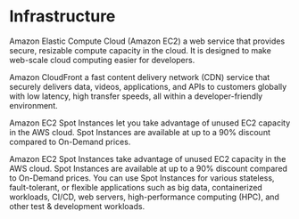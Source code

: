 # Infrastructure

Amazon Elastic Compute Cloud (Amazon EC2)
a web service that provides secure, resizable compute capacity in the cloud. It is designed to make web-scale cloud computing easier for developers.

Amazon CloudFront
a fast content delivery network (CDN) service that securely delivers data, videos, applications, and APIs to customers globally with low latency, high transfer speeds, all within a developer-friendly environment.

Amazon EC2 Spot Instances
let you take advantage of unused EC2 capacity in the AWS cloud. Spot Instances are available at up to a 90% discount compared to On-Demand prices.

Amazon EC2 Spot Instances
take advantage of unused EC2 capacity in the AWS cloud. Spot Instances are available at up to a 90% discount compared to On-Demand prices. You can use Spot Instances for various stateless, fault-tolerant, or flexible applications such as big data, containerized workloads, CI/CD, web servers, high-performance computing (HPC), and other test & development workloads.